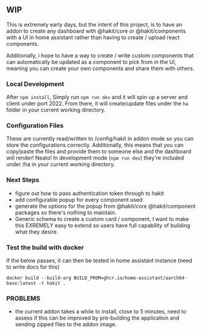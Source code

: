 ## WIP

This is extremely early days, but the intent of this project, is to have an addon to create any dashboard with @hakit/core or @hakit/components with a UI in home assistant rather than having to create / upload react components.

Additionally, i hope to have a way to create / write custom components that can automatically be updated as a component to pick from in the UI, meaning you can create your own components and share them with others.

### Local Development
After `npm install`, Simply run `npm run dev` and it will spin up a server and client under port 2022.
From there, it will create/update files under the `ha` folder in your current working directory.


### Configuration Files
These are currently read/written to /config/hakit in addon mode so you can store the configurations correctly. Additionally, this means that you can copy/paste the files and provide them to someone else and the dashboard will render! Neato! In development mode (`npm run dev`) they're included under /ha in your current working directory.

### Next Steps
- figure out how to pass authentication token through to hakit
- add configurable popup for every component used.
- generate the options for the popup from @hakit/core @hakit/component packages so there's nothing to maintain.
- Generic schema to create a custom card / component, I want to make this EXREMELY easy to extend so users have full capability of building what they desire.


### Test the build with docker
If the below passes, it can then be tested in home assistant instance (need to write docs for this)
```
docker build --build-arg BUILD_FROM=ghcr.io/home-assistant/aarch64-base:latest -t hakit .
```

### PROBLEMS
- the current addon takes a while to install, close to 5 minutes, need to assess if this can be improved by pre-building the application and sending zipped files to the addon image.
